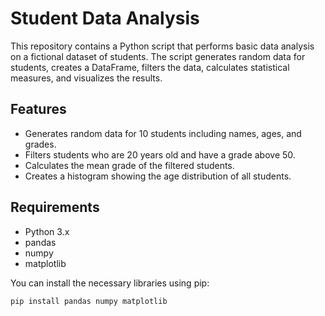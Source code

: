 # Student Data Analysis

This repository contains a Python script that performs basic data analysis on a fictional dataset of students. The script generates random data for students, creates a DataFrame, filters the data, calculates statistical measures, and visualizes the results.

## Features

- Generates random data for 10 students including names, ages, and grades.
- Filters students who are 20 years old and have a grade above 50.
- Calculates the mean grade of the filtered students.
- Creates a histogram showing the age distribution of all students.

## Requirements

- Python 3.x
- pandas
- numpy
- matplotlib

You can install the necessary libraries using pip:

```bash
pip install pandas numpy matplotlib
